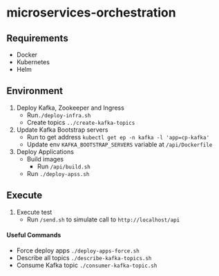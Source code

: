 # microservices-orchestration

## Requirements
- Docker
- Kubernetes
- Helm

## Environment

1. Deploy Kafka, Zookeeper and Ingress
    - Run```./deploy-infra.sh```
    - Create topics ``../create-kafka-topics``
2. Update Kafka Bootstrap servers
    - Run to get address ``kubectl get ep -n kafka -l 'app=cp-kafka'``
    - Update env `KAFKA_BOOTSTRAP_SERVERS` variable at ``/api/Dockerfile``
3. Deploy Applications
    - Build images
        - Run ``/api/build.sh``
    - Run ```./deploy-apss.sh```
    
## Execute   
1. Execute test
    - Run ``/send.sh`` to simulate call to ``http://localhost/api``
    
#### Useful Commands     

-  Force deploy apps ``./deploy-apps-force.sh``
-  Describe all topics ``./describe-kafka-topics.sh``
-  Consume Kafka topic ``./consumer-kafka-topic.sh``

